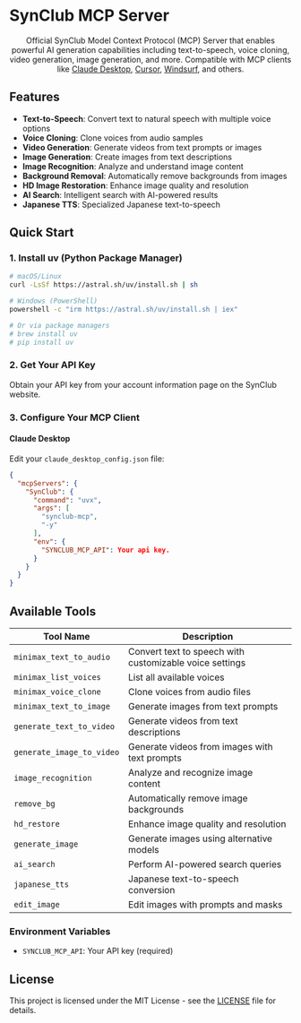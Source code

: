 # SynClub MCP Server

<p align="center">
  Official SynClub Model Context Protocol (MCP) Server that enables powerful AI generation capabilities including text-to-speech, voice cloning, video generation, image generation, and more. Compatible with MCP clients like <a href="https://www.anthropic.com/claude">Claude Desktop</a>, <a href="https://www.cursor.so">Cursor</a>, <a href="https://codeium.com/windsurf">Windsurf</a>, and others.
</p>

## Features

-  **Text-to-Speech**: Convert text to natural speech with multiple voice options
-  **Voice Cloning**: Clone voices from audio samples
-  **Video Generation**: Generate videos from text prompts or images
-  **Image Generation**: Create images from text descriptions
-  **Image Recognition**: Analyze and understand image content
-  **Background Removal**: Automatically remove backgrounds from images
-  **HD Image Restoration**: Enhance image quality and resolution
-  **AI Search**: Intelligent search with AI-powered results
-  **Japanese TTS**: Specialized Japanese text-to-speech

## Quick Start

### 1. Install uv (Python Package Manager)

```bash
# macOS/Linux
curl -LsSf https://astral.sh/uv/install.sh | sh

# Windows (PowerShell)
powershell -c "irm https://astral.sh/uv/install.sh | iex"

# Or via package managers
# brew install uv
# pip install uv
```

### 2. Get Your API Key

Obtain your API key from your account information page on the SynClub website.

### 3. Configure Your MCP Client

#### Claude Desktop

Edit your `claude_desktop_config.json` file:

```json
{
  "mcpServers": {
    "SynClub": {
      "command": "uvx",
      "args": [
        "synclub-mcp",
        "-y"
      ],
      "env": {
        "SYNCLUB_MCP_API": Your api key.
      }
    }
  }
}
```

##  Available Tools

| Tool Name | Description |
|-----------|-------------|
| `minimax_text_to_audio` | Convert text to speech with customizable voice settings |
| `minimax_list_voices` | List all available voices | Free |
| `minimax_voice_clone` | Clone voices from audio files |
| `minimax_text_to_image` | Generate images from text prompts |
| `generate_text_to_video` | Generate videos from text descriptions |
| `generate_image_to_video` | Generate videos from images with text prompts |
| `image_recognition` | Analyze and recognize image content |
| `remove_bg` | Automatically remove image backgrounds | Free |
| `hd_restore` | Enhance image quality and resolution | Free |
| `generate_image` | Generate images using alternative models |
| `ai_search` | Perform AI-powered search queries |
| `japanese_tts` | Japanese text-to-speech conversion |
| `edit_image` | Edit images with prompts and masks |

### Environment Variables

- `SYNCLUB_MCP_API`: Your API key (required)

## License

This project is licensed under the MIT License - see the [LICENSE](LICENSE) file for details.

